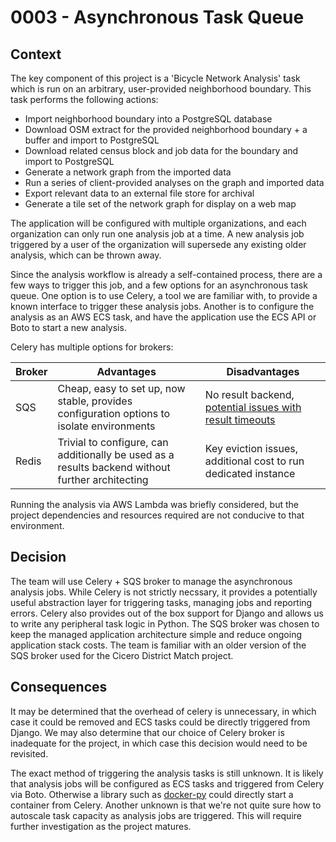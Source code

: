 # 0003 - Asynchronous Task Queue

## Context

The key component of this project is a 'Bicycle Network Analysis' task which is run on an arbitrary, user-provided neighborhood boundary. This task performs the following actions:
- Import neighborhood boundary into a PostgreSQL database
- Download OSM extract for the provided neighborhood boundary + a buffer and import to PostgreSQL
- Download related census block and job data for the boundary and import to PostgreSQL
- Generate a network graph from the imported data
- Run a series of client-provided analyses on the graph and imported data
- Export relevant data to an external file store for archival
- Generate a tile set of the network graph for display on a web map

The application will be configured with multiple organizations, and each organization can only run one analysis job at a time. A new analysis job triggered by a user of the organization will supersede any existing older analysis, which can be thrown away.

Since the analysis workflow is already a self-contained process, there are a few ways to trigger this job, and a few options for an asynchronous task queue. One option is to use Celery, a tool we are familiar with, to provide a known interface to trigger these analysis jobs. Another is to configure the analysis as an AWS ECS task, and have the application use the ECS API or Boto to start a new analysis.

Celery has multiple options for brokers:

| Broker | Advantages | Disadvantages |
| ------ | ---------- | ------------- |
| SQS | Cheap, easy to set up, now stable, provides configuration options to isolate environments | No result backend, [potential issues with result timeouts](http://docs.celeryproject.org/en/latest/getting-started/brokers/sqs.html#caveats) |
| Redis | Trivial to configure, can additionally be used as a results backend without further architecting | Key eviction issues, additional cost to run dedicated instance |

Running the analysis via AWS Lambda was briefly considered, but the project dependencies and resources required are not conducive to that environment.

## Decision
The team will use Celery + SQS broker to manage the asynchronous analysis jobs. While Celery is not strictly necssary, it provides a potentially useful abstraction layer for triggering tasks, managing jobs and reporting errors. Celery also provides out of the box support for Django and allows us to write any peripheral task logic in Python. The SQS broker was chosen to keep the managed application architecture simple and reduce ongoing application stack costs. The team is familiar with an older version of the SQS broker used for the Cicero District Match project.

## Consequences
It may be determined that the overhead of celery is unnecessary, in which case it could be removed and ECS tasks could be directly triggered from Django. We may also determine that our choice of Celery broker is inadequate for the project, in which case this decision would need to be revisited.

The exact method of triggering the analysis tasks is still unknown. It is likely that analysis jobs will be configured as ECS tasks and triggered from Celery via Boto. Otherwise a library such as [docker-py](https://docker-py.readthedocs.io/en/latest/api/#create_container) could directly start a container from Celery. Another unknown is that we're not quite sure how to autoscale task capacity as analysis jobs are triggered. This will require further investigation as the project matures.
